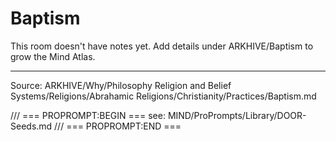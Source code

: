 # Baptism

This room doesn't have notes yet. Add details under ARKHIVE/Baptism to grow the Mind Atlas.

---
Source: ARKHIVE/Why/Philosophy Religion and Belief Systems/Religions/Abrahamic Religions/Christianity/Practices/Baptism.md

/// === PROPROMPT:BEGIN ===
see: MIND/ProPrompts/Library/DOOR-Seeds.md
/// === PROPROMPT:END ===
